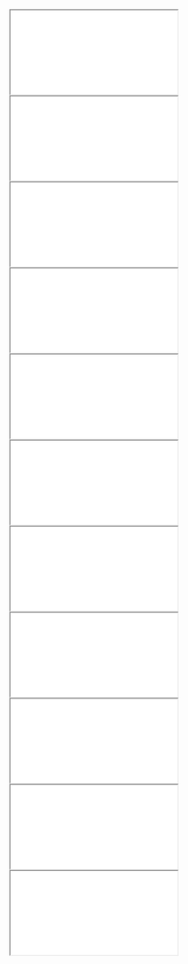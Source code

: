 <iframe src="./archive/FINAL.mp4"> </iframe>
<iframe src="./archive/img-portfolio/ezgif.com-gif-maker.mp4"> </iframe>
<iframe src="./archive/logo-animated.mp4"> </iframe>
<iframe src="./archive/logos/FINAL.mp4"> </iframe>
<iframe src="./archive/logos/logo-animated.mp4"> </iframe>
<iframe src="./archive/PROJECT/images/ancestrial.mp4"> </iframe>
<iframe src="./img-portfolio/ezgif.com-gif-maker.mp4"> </iframe>
<iframe src="./PROJECT/images/ancestrial.mp4"> </iframe>
<iframe src="./PROJECT/lambda.mp4"> </iframe>
<iframe src="./ZIPED-img/FINAL.mp4"> </iframe>
<iframe src="./ZIPED-img/logo-animated.mp4"> </iframe>
